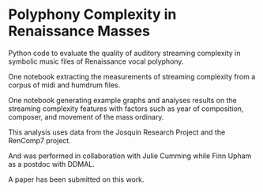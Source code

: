 # Polyphony Complexity in Renaissance Masses
Python code to evaluate the quality of auditory streaming complexity in symbolic music files of Renaissance vocal polyphony.

One notebook extracting the measurements of streaming complexity from a corpus of midi and humdrum files.

One notebook generating example graphs and analyses results on the streaming complexity features with factors such as year of composition, composer, and movement of the mass ordinary.

This analysis uses data from the Josquin Research Project and the RenComp7 project.

And was performed in collaboration with Julie Cumming while Finn Upham as a postdoc with DDMAL.

A paper has been submitted on this work.